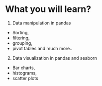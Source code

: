 # What you will learn?

1. Data manipulation in pandas
* Sorting, 
* filtering, 
* grouping, 
* pivot tables and much more..

2. Data visualization in pandas and seaborn
* Bar charts, 
* histograms, 
* scatter plots
